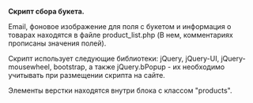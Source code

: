**Скрипт сбора букета.**

Email, фоновое изображение для поля с букетом и информация о товарах находятся в файле product_list.php (В нем, комментариях прописаны значения полей).

Скрипт использует следующие библиотеки:
jQuery, jQuery-UI, jQuery-mousewheel, bootstrap, а также jQuery.bPopup - их необходимо учитывать при размещении скрипта на сайте.

Элементы верстки находятся внутри блока с классом "products".
